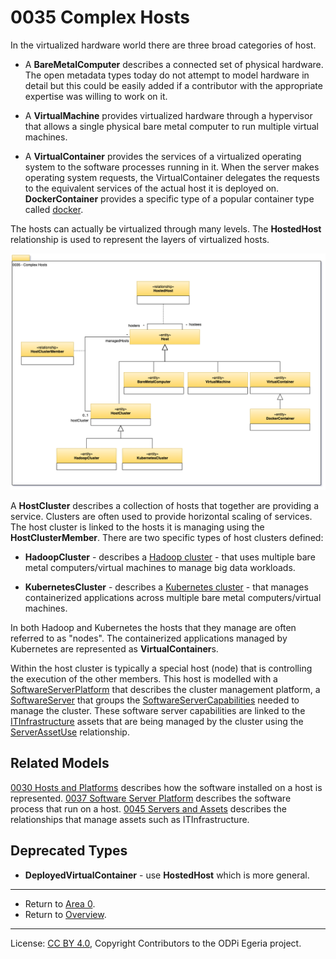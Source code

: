 <!-- SPDX-License-Identifier: CC-BY-4.0 -->
<!-- Copyright Contributors to the ODPi Egeria project. -->

# 0035 Complex Hosts

In the virtualized hardware world there are three broad categories of
host.

 * A **BareMetalComputer** describes a connected set of physical hardware.
The open metadata types today do not attempt to model hardware in detail
but this could be easily added if a contributor with the
appropriate expertise was willing to work on it.

 * A **VirtualMachine** provides virtualized hardware through
a hypervisor that allows a single physical bare metal computer
to run multiple virtual machines.

 * A **VirtualContainer** provides the services of a virtualized operating system to the software
processes running in it.
When the server makes operating system requests,
the VirtualContainer delegates the requests to the equivalent services
of the actual host it is deployed on.
**DockerContainer** provides a specific type of a popular container type called
[docker](https://www.docker.com/).

The hosts can actually be virtualized through many levels.
The **HostedHost** relationship is used to represent the
layers of virtualized hosts. 

![UML](0035-Complex-Hosts.png#pagewidth)


A **HostCluster** describes a collection of hosts that together are providing a service.
Clusters are often used to provide horizontal scaling of services.
The host cluster is linked to the hosts it is managing using the **HostClusterMember**.
There are two specific types of host clusters defined:

* **HadoopCluster** - describes a [Hadoop cluster](https://hadoop.apache.org/) - that uses multiple bare metal computers/virtual machines to
manage big data workloads.

* **KubernetesCluster** - describes a [Kubernetes cluster](https://kubernetes.io/) - that manages containerized applications
across multiple bare metal computers/virtual machines.

In both Hadoop and Kubernetes the hosts that they manage are often
referred to as "nodes".  The containerized applications managed by Kubernetes
are represented as **VirtualContainer**s.

Within the host cluster is typically a special host (node) that is controlling the
execution of the other members.  This host is modelled with a
[SoftwareServerPlatform](0037-Software-Server-Platforms.md) that describes the cluster management platform,
a [SoftwareServer](0040-Software-Servers.md) that groups
the [SoftwareServerCapabilities](0042-Software-Server-Capabilities.md)
needed to manage the cluster.  These software server capabilities
are linked to the [ITInfrastructure](0030-Hosts-and-Platforms.md)
assets that are being managed by the cluster using the [ServerAssetUse](0045-Servers-and-Assets.md) relationship.

## Related Models

[0030 Hosts and Platforms](0030-Hosts-and-Platforms.md) describes how the software installed on a host is represented.
[0037 Software Server Platform](0037-Software-Server-Platforms.md) describes the software process that run on a host.
[0045 Servers and Assets](0045-Servers-and-Assets.md) describes the relationships that manage assets such as ITInfrastructure.


## Deprecated Types

* **DeployedVirtualContainer** - use **HostedHost** which is more general.

----

* Return to [Area 0](Area-0-models.md).
* Return to [Overview](.).


----
License: [CC BY 4.0](https://creativecommons.org/licenses/by/4.0/),
Copyright Contributors to the ODPi Egeria project.